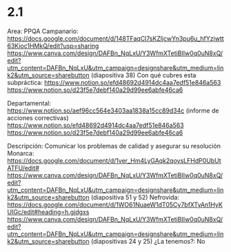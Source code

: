 # 2.1

Area: PPQA
Campanario: 
https://docs.google.com/document/d/148TFaqCl7sKZljcwYn3pu6u_hfYzjwtt63Kioc1HMkQ/edit?usp=sharing
https://www.canva.com/design/DAFBn_NqLxU/Y3WfmXTetiBIIw0q0uN8xQ/edit?utm_content=DAFBn_NqLxU&utm_campaign=designshare&utm_medium=link2&utm_source=sharebutton (diapositiva 38)
Con qué cubres esta subpráctica: https://www.notion.so/efd48692d4914dc4aa7edf51e846a563 
https://www.notion.so/d23f5e7debf140a29d99ee6abfe46ca6 

Departamental: https://www.notion.so/aef96cc564e3403aa1838a15cc89d34c (informe de acciones correctivas)
https://www.notion.so/efd48692d4914dc4aa7edf51e846a563 
https://www.notion.so/d23f5e7debf140a29d99ee6abfe46ca6 

Descripción: Comunicar los problemas de calidad y asegurar su resolución
Monarca: 
https://docs.google.com/document/d/1ver_Hm4LyGAqk2qoysLFHdP0UbUtATFU/edit#
https://www.canva.com/design/DAFBn_NqLxU/Y3WfmXTetiBIIw0q0uN8xQ/edit?utm_content=DAFBn_NqLxU&utm_campaign=designshare&utm_medium=link2&utm_source=sharebutton (diapositiva 51 y 52)
Nefrovida: 
https://docs.google.com/document/d/1WO61NuaeW1dT05Cy7bfXTyAn1HyKUIGc/edit#heading=h.gjdgxs
https://www.canva.com/design/DAFBn_NqLxU/Y3WfmXTetiBIIw0q0uN8xQ/edit?utm_content=DAFBn_NqLxU&utm_campaign=designshare&utm_medium=link2&utm_source=sharebutton (diapositivas 24 y 25)
¿La tenemos?: No